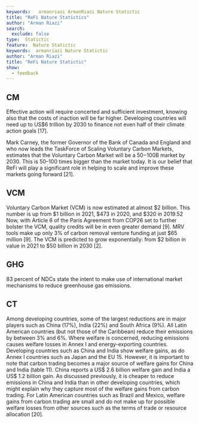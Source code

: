 ```yaml
---
keywords:   armanriazi ArmanRiazi Nature Statictic
title: "ReFi Nature Statictics"
author: "Arman Riazi"
search:
  exclude: false
type:  Statictic
feature:  Nature Statictic
keywords:  armanriazi Nature Statictic
author: "Arman Riazi"
title: "ReFi Nature Statictic"
show:
  - feedback
---
```




## CM
Effective action will require concerted and sufficient investment, knowing also that the costs of inaction will be far higher. Developing countries will need up to US$6 trillion by 2030 to finance not even half of their climate action goals [17].

Mark Carney, the former Governor of the Bank of Canada and England and who now leads the TaskForce of Scaling Voluntary Carbon Markets, estimates that the Voluntary Carbon Market will be a $50-$100B market by 2030. This is 50–100 times bigger than the market today. It is our belief that ReFi will play a significant role in helping to scale and improve these markets going forward [21].

## VCM
Voluntary Carbon Market (VCM) is now estimated at almost $2 billion. This number is up from $1 billion in 2021, $473 in 2020, and $320 in 2019.52 Now, with Article 6 of the Paris Agreement from COP26 set to further bolster the VCM, quality credits will be in even greater demand [9].
MRV tools make up only 3% of carbon removal venture funding at just $65 million [9].
The VCM is predicted to grow exponentially: from $2 billion in value in 2021 to $50 billion in 2030 [2].

## GHG
83 percent of NDCs state the intent to make use of international market mechanisms to reduce greenhouse gas emissions.

## CT

Among developing countries, some of the largest reductions are in major players such as China (17%), India (22%) and South Africa (9%). All Latin American countries (but not those of the Caribbean) reduce their emissions by between 3% and 6%. 
Where welfare is concerned, reducing emissions causes welfare losses in Annex I and energy-exporting countries. Developing countries such as China and India show welfare gains, as do Annex I countries such as Japan and the EU 15. However, it is important to note that carbon trading becomes a major source of welfare gains for China and India (table 11). China reports a US$ 2.6 billion welfare gain and India a US$ 1.2 billion gain. As discussed previously, it is cheaper to reduce emissions in China and India than in other developing countries, which might explain why they capture most of the welfare gains from carbon trading. For Latin American countries such as Brazil and Mexico, welfare gains from carbon trading are small and do not make up for possible welfare losses from other sources such as the terms of trade or resource allocation [20].

